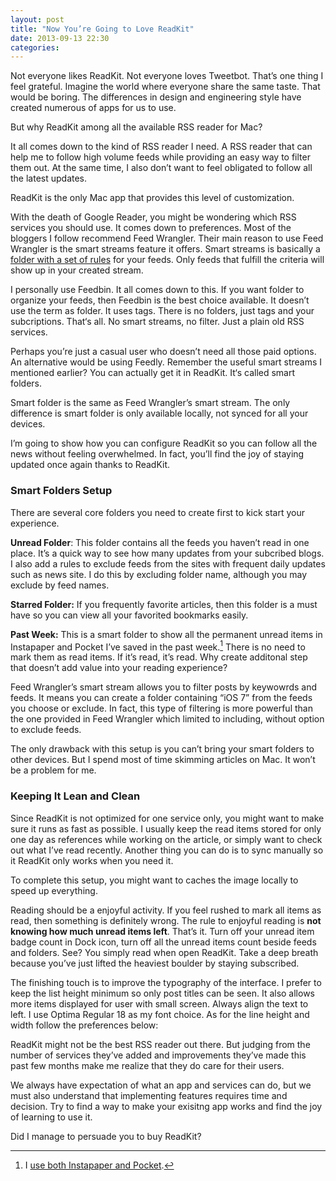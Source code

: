 ```yaml
---
layout: post
title: "Now You’re Going to Love ReadKit"
date: 2013-09-13 22:30
categories: 
---
```


Not everyone likes ReadKit. Not everyone loves Tweetbot. That’s one thing I feel grateful. Imagine the world where everyone share the same taste. That would be boring. The differences in design and engineering style have created numerous of apps for us to use.

But why ReadKit among all the available RSS reader for Mac?

It all comes down to the kind of RSS reader I need. A RSS reader that can help me to follow high volume feeds while providing an easy way to filter them out. At the same time, I also don’t want to feel obligated to follow all the latest updates.

ReadKit is the only Mac app that provides this level of customization.

With the death of Google Reader, you might be wondering which RSS services you should use. It comes down to preferences. Most of the bloggers I follow recommend Feed Wrangler. Their main reason to use Feed Wrangler is the smart streams feature it offers. Smart streams is basically a [folder with a set of rules](!g "nested rules site:sayzlim.net") for your feeds. Only feeds that fulfill the criteria will show up in your created stream.

I personally use Feedbin. It all comes down to this. If you want folder to organize your feeds, then Feedbin is the best choice available. It doesn’t use the term as folder. It uses tags. There is no folders, just tags and your subcriptions. That‘s all. No smart streams, no filter. Just a plain old RSS services.

Perhaps you’re just a casual user who doesn’t need all those paid options. An alternative would be using Feedly. Remember the useful smart streams I mentioned earlier? You can actually get it in ReadKit. It‘s called smart folders.

Smart folder is the same as Feed Wrangler’s smart stream. The only difference is smart folder is only available locally, not synced for all your devices.

I’m going to show how you can configure ReadKit so you can follow all the news without feeling overwhelmed. In fact, you’ll find the joy of staying updated once again thanks to ReadKit.

### Smart Folders Setup
There are several core folders you need to create first to kick start your experience.

**Unread Folder**: This folder contains all the feeds you haven’t read in one place. It’s a quick way to see how many updates from your subcribed blogs. I also add a rules to exclude feeds from the sites with frequent daily updates such as news site. I do this by excluding folder name, although you may exclude by feed names.

**Starred Folder:** If you frequently favorite articles, then this folder is a must have so you can view all your favorited bookmarks easily.

**Past Week:** This is a smart folder to show all the permanent  unread items in Instapaper and Pocket I’ve saved in the past week.[^2] There is no need to mark them as read items. If it’s read, it’s read. Why create additonal step that doesn’t add value into your reading experience?

Feed Wrangler’s smart stream allows you to filter posts by keywowrds and feeds. It means you can create a folder containing “iOS 7” from the feeds you choose or exclude. In fact, this type of filtering is more powerful than the one provided in Feed Wrangler which limited to including, without option to exclude feeds.

The only drawback with this setup is you can’t bring your smart folders to other devices. But I spend most of time skimming articles on Mac. It won’t be a problem for me.

### Keeping It Lean and Clean
Since ReadKit is not optimized for one service only, you might want to make sure it runs as fast as possible. I usually keep the read items stored for only one day as references while working on the article, or simply want to check out what I’ve read recently. Another thing you can do is to sync manually so it ReadKit only works when you need it.

To complete this setup, you might want to caches the image locally to speed up everything.

Reading should be a enjoyful activity. If you feel rushed to mark all items as read, then something is definitely wrong. The rule to enjoyful reading is **not knowing how much unread items left**. That’s it. Turn off your unread item badge count in Dock icon, turn off all the unread items count beside feeds and folders. See? You simply read when open ReadKit. Take a deep breath because you’ve just lifted the heaviest boulder by staying subscribed.

The finishing touch is to improve the typography of the interface. I prefer to keep the list height minimum so only post titles can be seen. It also allows more items displayed for user with small screen. Always align the text to left. I use Optima Regular 18 as my font choice. As for the line height and width follow the preferences below:

ReadKit might not be the best RSS reader out there. But judging from the number of services they’ve added and improvements they’ve made this past few months make me realize that they do care for their users.

We always have expectation of what an app and services can do, but we must also understand that implementing features requires time and decision. Try to find a way to make your exisitng app works and find the joy of learning to use it.

Did I manage to persuade you to buy ReadKit?


[^1]: I still recommend Feedly if you prefer a free RSS sync services. ReadKit also supports Feedly, or you can [use Fluid](http://blog.feedly.com/2013/07/01/create-your-own-feedly-mac-app/) if you need a desktop app.
[^2]: I [use both Instapaper and Pocket](!g "instapaper pocket site:sayzlim.net").
